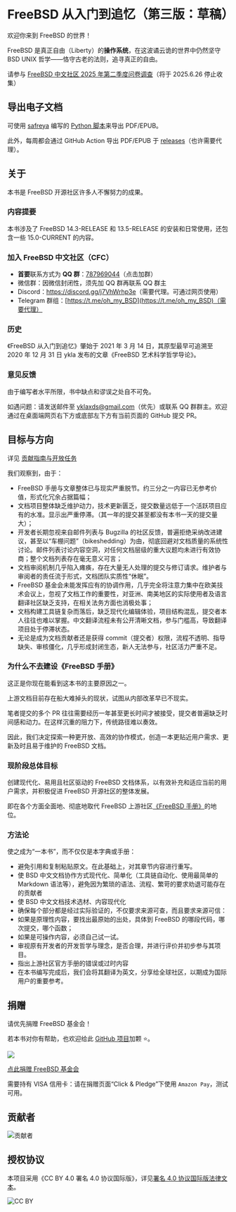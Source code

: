 # FreeBSD 从入门到追忆（第三版：草稿）

欢迎你来到 FreeBSD 的世界！

FreeBSD 是真正自由（Liberty）的**操作系统**，在这波谲云诡的世界中仍然坚守 BSD UNIX 哲学——恪守古老的法则，追寻真正的自由。

请参与 [FreeBSD 中文社区 2025 年第二季度问卷调查](https://www.wjx.cn/vm/ebuJRkf.aspx#)（将于 2025.6.26 停止收集）

## 导出电子文档

可使用 [safreya](https://github.com/safreya) 编写的 [Python 脚本](https://github.com/FreeBSD-Ask/gitbook-pdf-export)来导出 PDF/EPUB。

此外，每周都会通过 GitHub Action 导出 PDF/EPUB 于 [releases](https://github.com/FreeBSD-Ask/FreeBSD-Ask/releases)（也许需要代理）。

## 关于

本书是 FreeBSD 开源社区许多人不懈努力的成果。

### 内容提要

本书涉及了 FreeBSD 14.3-RELEASE 和 13.5-RELEASE 的安装和日常使用，还包含一些 15.0-CURRENT 的内容。

### 加入 FreeBSD 中文社区（CFC）

- **首要**联系方式为 **QQ 群**：[787969044](https://qm.qq.com/q/cX5mpJ36gg)（点击加群）
- 微信群：因微信封闭性，须先加 QQ 群再联系 QQ 群主
- Discord：<https://discord.gg/j7VhWrhp3e>（需要代理。可通过网页使用）
- Telegram 群组：[https://t.me/oh_my_BSD](https://t.me/oh_my_BSD)（需要代理）

### 历史

《FreeBSD 从入门到追忆》肇始于 2021 年 3 月 14 日，其原型最早可追溯至 2020 年 12 月 31 日 ykla 发布的文章《FreeBSD 艺术科学哲学导论》。

### 意见反馈

由于编写者水平所限，书中缺点和谬误之处自不可免。

如遇问题：请发送邮件至 [yklaxds@gmail.com](mailto:yklaxds@gmail.com)（优先）或联系 QQ 群群主。欢迎通过在桌面端网页右下方或底部左下方有当前页面的 GitHub 提交 PR。

## 目标与方向

详见 [贡献指南与开放任务](CONTRIBUTING.md)

我们观察到，由于：

- FreeBSD 手册与文章整体已与现实严重脱节。约三分之一内容已无参考价值，形式化冗余占据篇幅；
- 文档项目整体缺乏维护动力，技术更新匮乏，提交数量远低于一个活跃项目应有的水准。显示出严重停滞。（其一年的提交甚至都没有本书一天的提交量大）；
- 开发者长期忽视来自邮件列表与 Bugzilla 的社区反馈，普遍拒绝采纳改进建议，甚至以“车棚问题”（bikeshedding）为由，彻底回避对文档质量的系统性讨论。邮件列表讨论内容空洞，对任何文档层级的重大议题均未进行有效协商；整个文档列表存在毫无意义可言；
- 文档审阅机制几乎陷入瘫痪，存在大量无人处理的提交与修订请求。维护者与审阅者的责任流于形式，文档团队实质性“休眠”。
- FreeBSD 基金会未能发挥应有的协调作用，几乎完全将注意力集中在欧美技术会议上，忽视了文档工作的重要性，对亚洲、南美地区的实际使用者及语言翻译社区缺乏支持，在相关法务方面也消极处事；
- 文档构建工具链复杂而落后，缺乏现代化编辑体验，项目结构混乱，提交者本人往往也难以掌握。中文翻译流程未有公开清晰文档，参与门槛高，导致翻译项目处于停滞状态。
- 无论是成为文档贡献者还是获得 commit（提交者）权限，流程不透明、指导缺失、审核僵化，几乎形成封闭生态，新人无法参与，社区活力严重不足。

### 为什么不去建设《FreeBSD 手册》

这正是你现在能看到这本书的主要原因之一。

上游文档目前存在船大难掉头的现状，试图从内部改革早已不现实。

笔者提交的多个 PR 往往需要经历一年甚至更长时间才被接受，提交者普遍缺乏时间感和动力。在这样沉重的阻力下，传统路径难以奏效。

因此，我们决定探索一种更开放、高效的协作模式，创造一本更贴近用户需求、更新及时且易于维护的 FreeBSD 文档。

### 现阶段总体目标

创建现代化、易用且社区驱动的 FreeBSD 文档体系，以有效补充和适应当前的用户需求，并积极促进 FreeBSD 开源社区的整体发展。

即在各个方面全面地、彻底地取代 FreeBSD 上游社区[《FreeBSD 手册》](https://docs.freebsd.org/en/books/handbook/)的地位。

### 方法论

使之成为“一本书”，而不仅仅是本字典或手册：

- 避免引用和复制粘贴原文。在此基础上，对其章节内容进行重写。
- 使 BSD 中文文档协作方式现代化、简单化（工具链自动化、使用最简单的 Markdown 语法等），避免因为繁琐的语法、流程、繁苛的要求劝退可能存在的贡献者
- 使 BSD 中文文档技术选材、内容现代化
- 确保每个部分都是经过实际验证的，不仅要求来源可查，而且要求来源可信：
- 如果是原理性内容，要找出最原始的出处，具体到 FreeBSD 的哪段代码，哪次提交，哪个函数；
- 如果是可操作内容，必须自己试一试。
- 审视原有开发者的开发哲学与理念，是否合理，并进行评价并初步参与其项目。
- 指出上游社区官方手册的错误或过时内容
- 在本书编写完成后，我们会将其翻译为英文，分享给全球社区，以期成为国际用户的重要参考。

## 捐赠

请优先捐赠 FreeBSD 基金会！

若本书对你有帮助，也欢迎给此 [GitHub 项目](https://github.com/FreeBSD-Ask/FreeBSD-Ask)加颗 ⭐。

![](.gitbook/assets/proud_donor.png)

[点此捐赠 FreeBSD 基金会](https://freebsdfoundation.org/donate)

需要持有 VISA 信用卡：请在捐赠页面“Click & Pledge”下使用 `Amazon Pay`，测试可用。

## 贡献者

![贡献者](https://contrib.nn.ci/api?repo=FreeBSD-Ask/FreeBSD-Ask)

## 授权协议

本项目采用《CC BY 4.0 署名 4.0 协议国际版》，详见[署名 4.0 协议国际版法律文本](https://creativecommons.org/licenses/by/4.0/legalcode.zh-hans)。

![CC BY](.gitbook/assets/by.png)
